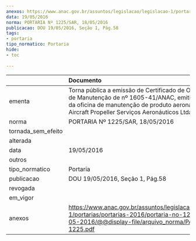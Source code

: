```yaml
---
anexos: https://www.anac.gov.br/assuntos/legislacao/legislacao-1/portarias/portarias-2016/portaria-no-1225-sar-18-05-2016/@@display-file/arquivo_norma/PA2016-1225.pdf
data: 19/05/2016
norma: PORTARIA Nº 1225/SAR, 18/05/2016
publicacao: DOU 19/05/2016, Seção 1, Pág.58
tags:
- portaria
tipo_normatico: Portaria
hide: 
- toc 
 
---
```


|                    | Documento                                                                                                                                                                                                   |
|:-------------------|:------------------------------------------------------------------------------------------------------------------------------------------------------------------------------------------------------------|
| ementa             | Torna pública a emissão de Certificado de Organização de Manutenção de nº 1605-41/ANAC, emitido em favor da oficina de manutenção de produto aeronáutico APS Aircraft Propeller Serviços Aeronáuticos Ltda. |
| norma              | PORTARIA Nº 1225/SAR, 18/05/2016                                                                                                                                                                            |
| tornada_sem_efeito |                                                                                                                                                                                                             |
| alterada           |                                                                                                                                                                                                             |
| data               | 19/05/2016                                                                                                                                                                                                  |
| outros             |                                                                                                                                                                                                             |
| tipo_normatico     | Portaria                                                                                                                                                                                                    |
| publicacao         | DOU 19/05/2016, Seção 1, Pág.58                                                                                                                                                                             |
| revogada           |                                                                                                                                                                                                             |
| em_vigor           |                                                                                                                                                                                                             |
| anexos             | https://www.anac.gov.br/assuntos/legislacao/legislacao-1/portarias/portarias-2016/portaria-no-1225-sar-18-05-2016/@@display-file/arquivo_norma/PA2016-1225.pdf                                              |
